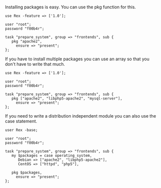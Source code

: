 Installing packages is easy. You can use the pkg function for this.

    use Rex -feature => ['1.0'];

    user "root";
    password "f00b4r";

    task "prepare_system", group => "frontends", sub {
       pkg "apache2",
         ensure => "present";
    };

If you have to install multiple packages you can use an array so that you don't have to write that much.

    use Rex -feature => ['1.0'];

    user "root";
    password "f00b4r";

    task "prepare_system", group => "frontends", sub {
       pkg ["apache2", "libphp5-apache2", "mysql-server"],
         ensure => "present";
    };

If you need to write a distribution independent module you can also use the case statement.

    user Rex -base;

    user "root";
    password "f00b4r";

    task "prepare_system", group => "frontends", sub {
       my $packages = case operating_system,
          Debian => ["apache2", "libphp5-apache2"],
          CentOS => ["httpd", "php5"],

       pkg $packages,
         ensure => "present";
    };

 
